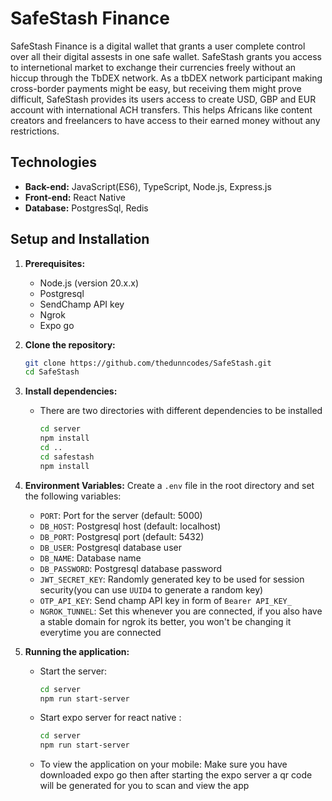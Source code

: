 # SafeStash Finance
SafeStash Finance is a digital wallet that grants a user complete control over all their digital assests in one safe wallet. SafeStash grants you access to internetional market to exchange their currencies freely without an hiccup through the TbDEX network.
As a tbDEX network participant making cross-border payments might be easy, but receiving them might prove difficult, SafeStash provides its users access to create USD, GBP and EUR account with international ACH transfers. This helps Africans like content creators and freelancers to have access to their earned money without any restrictions.

## Technologies
* **Back-end:** JavaScript(ES6), TypeScript, Node.js, Express.js
* **Front-end:** React Native
* **Database:** PostgresSql, Redis 

## Setup and Installation

1. **Prerequisites:**
    - Node.js (version 20.x.x)
    - Postgresql
    - SendChamp API key
    - Ngrok
    - Expo go

2. **Clone the repository:**
    ```sh
    git clone https://github.com/thedunncodes/SafeStash.git
    cd SafeStash
    ```

3. **Install dependencies:**
    - There are two directories with different dependencies to be installed
        ```sh
        cd server
        npm install
        cd ..
        cd safestash
        npm install
        ```

4. **Environment Variables:**
    Create a `.env` file in the root directory and set the following variables:
    - `PORT`: Port for the server (default: 5000)  
    - `DB_HOST`: Postgresql host (default: localhost)
    - `DB_PORT`: Postgresql port (default: 5432)
    - `DB_USER`: Postgresql database user
    - `DB_NAME`: Database name
    - `DB_PASSWORD`: Postgresql database password
    - `JWT_SECRET_KEY`: Randomly generated key to be used for session security(you can use `UUID4` to generate a random key)
    - `OTP_API_KEY`: Send champ API key in form of `Bearer API_KEY_`
    - `NGROK_TUNNEL`: Set this whenever you are connected, if you also have a stable domain for ngrok its better, you won't be changing it everytime you are connected


5. **Running the application:**
    - Start the server:
        ```sh
        cd server
        npm run start-server
        ```
    - Start expo server for react native :
        ```sh
        cd server
        npm run start-server
        ```
    - To view the application on your mobile:
        Make sure you have downloaded expo go then after starting the expo server a qr code will be generated for you to scan and view the app